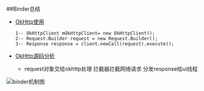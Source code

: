 ##Binder总结
*   [OkHttp使用](https://maxiaobu1999.github.io/html5/heima/README.html)

        1-- OkHttpClient mOkHttpClient= new OkHttpClient();
        2-- Request.Builder request = new Request.Builder();
        3-- Response response = client.newCall(request).execute();

    
*   [OkHttp源码分析](https://maxiaobu1999.github.io/html5/heima/README.html)
    * request对象交给okhttp处理 拦截器拦截网络请求 分发response给ui线程
    
![binder机制图]( http://frodoking.github.io/img/android/okhttp_request_process.png )
